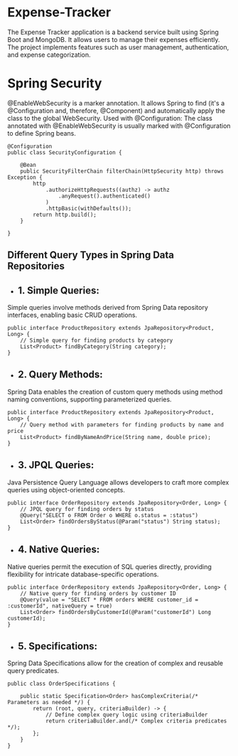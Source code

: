 # Expense-Tracker

The Expense Tracker application is a backend service built using Spring Boot and MongoDB. It allows users to manage their expenses efficiently. The project implements features such as user management, authentication, and expense categorization.

# Spring Security
@EnableWebSecurity is a marker annotation. It allows Spring to find (it's a @Configuration and, therefore, @Component) and automatically apply the class to the global WebSecurity.
Used with @Configuration: The class annotated with @EnableWebSecurity is usually marked with @Configuration to define Spring beans.
```
@Configuration
public class SecurityConfiguration {

    @Bean
    public SecurityFilterChain filterChain(HttpSecurity http) throws Exception {
        http
            .authorizeHttpRequests((authz) -> authz
                .anyRequest().authenticated()
            )
            .httpBasic(withDefaults());
        return http.build();
    }

}
```
## Different Query Types in Spring Data Repositories

- ## 1. Simple Queries:
Simple queries involve methods derived from Spring Data repository interfaces, enabling basic CRUD operations.
```
public interface ProductRepository extends JpaRepository<Product, Long> {
    // Simple query for finding products by category
    List<Product> findByCategory(String category);
}
```
- ## 2. Query Methods:
Spring Data enables the creation of custom query methods using method naming conventions, supporting parameterized queries.
```
public interface ProductRepository extends JpaRepository<Product, Long> {
    // Query method with parameters for finding products by name and price
    List<Product> findByNameAndPrice(String name, double price);
}
```
- ## 3. JPQL Queries:
Java Persistence Query Language allows developers to craft more complex queries using object-oriented concepts.
```
public interface OrderRepository extends JpaRepository<Order, Long> {
    // JPQL query for finding orders by status
    @Query("SELECT o FROM Order o WHERE o.status = :status")
    List<Order> findOrdersByStatus(@Param("status") String status);
}
```
- ## 4. Native Queries:
Native queries permit the execution of SQL queries directly, providing flexibility for intricate database-specific operations.
```
public interface OrderRepository extends JpaRepository<Order, Long> {
    // Native query for finding orders by customer ID
    @Query(value = "SELECT * FROM orders WHERE customer_id = :customerId", nativeQuery = true)
    List<Order> findOrdersByCustomerId(@Param("customerId") Long customerId);
}
```
- ## 5. Specifications:
Spring Data Specifications allow for the creation of complex and reusable query predicates.
```
public class OrderSpecifications {

    public static Specification<Order> hasComplexCriteria(/* Parameters as needed */) {
        return (root, query, criteriaBuilder) -> {
            // Define complex query logic using criteriaBuilder
            return criteriaBuilder.and(/* Complex criteria predicates */);
        };
    }
}
```
